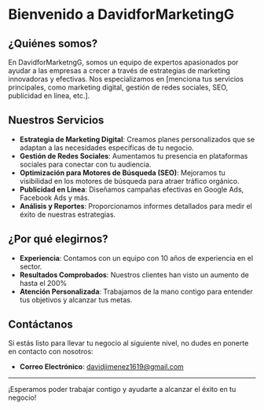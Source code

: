 # Bienvenido a DavidforMarketingG

## ¿Quiénes somos?

En DavidforMarketngG, somos un equipo de expertos apasionados por ayudar a las empresas a crecer a través de estrategias de marketing innovadoras y efectivas. Nos especializamos en [menciona tus servicios principales, como marketing digital, gestión de redes sociales, SEO, publicidad en línea, etc.].

## Nuestros Servicios

- **Estrategia de Marketing Digital**: Creamos planes personalizados que se adaptan a las necesidades específicas de tu negocio.
- **Gestión de Redes Sociales**: Aumentamos tu presencia en plataformas sociales para conectar con tu audiencia.
- **Optimización para Motores de Búsqueda (SEO)**: Mejoramos tu visibilidad en los motores de búsqueda para atraer tráfico orgánico.
- **Publicidad en Línea**: Diseñamos campañas efectivas en Google Ads, Facebook Ads y más.
- **Análisis y Reportes**: Proporcionamos informes detallados para medir el éxito de nuestras estrategias.

## ¿Por qué elegirnos?

- **Experiencia**: Contamos con un equipo con 10 años de experiencia en el sector.
- **Resultados Comprobados**: Nuestros clientes han visto un aumento de hasta el 200%
- **Atención Personalizada**: Trabajamos de la mano contigo para entender tus objetivos y alcanzar tus metas.

## Contáctanos

Si estás listo para llevar tu negocio al siguiente nivel, no dudes en ponerte en contacto con nosotros:

- **Correo Electrónico**: davidjimenez1619@gmail.com

---

¡Esperamos poder trabajar contigo y ayudarte a alcanzar el éxito en tu negocio!

